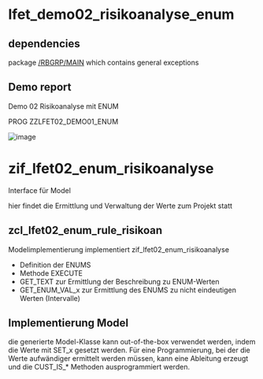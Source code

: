# lfet_demo02_risikoanalyse_enum

## dependencies

package [/RBGRP/MAIN](https://github.com/Ennowulff/rbgrp-main) which contains general exceptions

## Demo report 

Demo 02 Risikoanalyse mit ENUM

PROG ZZLFET02_DEMO01_ENUM

![image](https://github.com/user-attachments/assets/d8f9df56-fba3-489b-bc1c-36918d4a4625)


# zif_lfet02_enum_risikoanalyse

Interface für Model

hier findet die Ermittlung und Verwaltung der Werte zum Projekt statt

## zcl_lfet02_enum_rule_risikoan

Modelimplementierung
implementiert zif_lfet02_enum_risikoanalyse

- Definition der ENUMS
- Methode EXECUTE
- GET_TEXT zur Ermittlung der Beschreibung zu ENUM-Werten
- GET_ENUM_VAL_x zur Ermittlung des ENUMS zu nicht eindeutigen Werten (Intervalle)

## Implementierung Model

die generierte Model-Klasse kann out-of-the-box verwendet werden, indem die Werte mit SET_x gesetzt werden.
Für eine Programmierung, bei der die Werte aufwändiger ermittelt werden müssen, kann eine Ableitung erzeugt und die CUST_IS_* Methoden ausprogrammiert werden.
